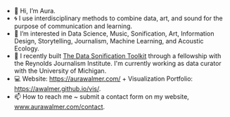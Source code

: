 - 👋 Hi, I’m Aura.
- 🌀 I use interdisciplinary methods to combine data, art, and sound for the purpose of communication and learning.
- 👀 I’m interested in Data Science, Music, Sonification, Art, Information Design, Storytelling, Journalism, Machine Learning, and Acoustic Ecology.
- 🌱 I recently built [The Data Sonification Toolkit](https://www.sonificationkit.com/) through a fellowship with the Reynolds Journalism Institute. I'm currently working as data curator with the University of Michigan.
- 💻 Website: https://aurawalmer.com/ + Visualization Portfolio: https://awalmer.github.io/vis/.
- 📫 How to reach me ~ submit a contact form on my website, www.aurawalmer.com/contact.

<!---
awalmer/awalmer is a ✨ special ✨ repository because its `README.md` (this file) appears on your GitHub profile.
You can click the Preview link to take a look at your changes.
--->
